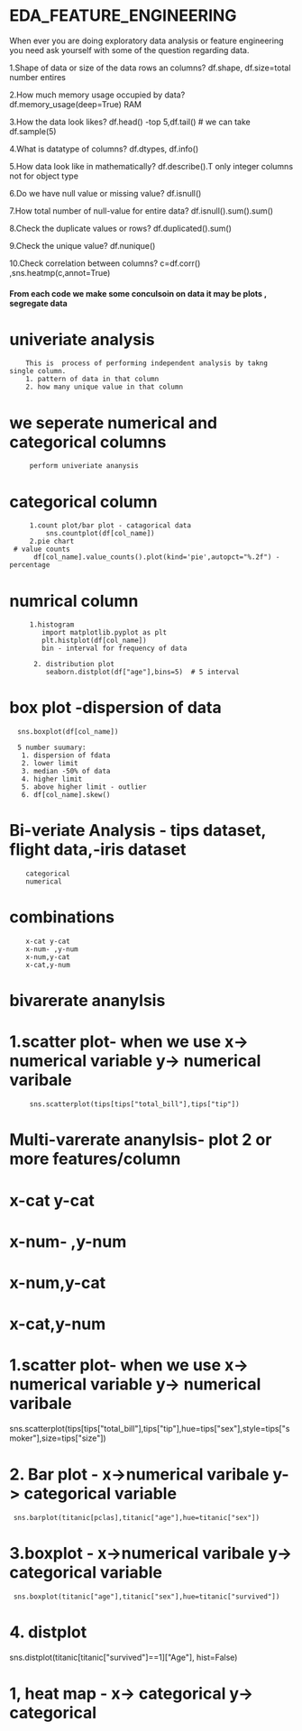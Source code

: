 # EDA_FEATURE_ENGINEERING
When ever you are doing exploratory data analysis or feature engineering you need ask yourself with some of the question regarding data.

1.Shape of data or size of the data rows an columns? df.shape, df.size=total number entires

2.How much memory usage  occupied by data?  df.memory_usage(deep=True) RAM

3.How the data look likes?  df.head() -top 5,df.tail() # we can take df.sample(5)

4.What is datatype of columns?   df.dtypes, df.info()

5.How data look like in mathematically?  df.describe().T only integer columns not for object type

6.Do we have null value or missing value?   df.isnull()

7.How total number of null-value for entire data?  df.isnull().sum().sum() 

8.Check the duplicate values or rows?  df.duplicated().sum()

9.Check the unique value?  df.nunique()

10.Check correlation between columns? c=df.corr()  ,sns.heatmp(c,annot=True)

#### From each  code we make some conculsoin on data  it may be plots , segregate data

# univeriate  analysis
        This is  process of performing independent analysis by takng single column. 
        1. pattern of data in that column
        2. how many unique value in that column

   # we seperate numerical and categorical columns
         perform univeriate ananysis 
   # categorical column
         1.count plot/bar plot - catagorical data 
             sns.countplot(df[col_name])
         2.pie chart
     # value counts
          df[col_name].value_counts().plot(kind='pie',autopct="%.2f") -percentage
          
   # numrical column
        
         1.histogram
            import matplotlib.pyplot as plt
            plt.histplot(df[col_name])
            bin - interval for frequency of data
        
          2. distribution plot
             seaborn.distplot(df["age"],bins=5)  # 5 interval

   # box plot -dispersion of data 
      sns.boxplot(df[col_name])
    
      5 number suumary:
       1. dispersion of fdata
       2. lower limit
       3. median -50% of data
       4. higher limit
       5. above higher limit - outlier
       6. df[col_name].skew()
       
# Bi-veriate Analysis   - tips dataset, flight data,-iris dataset
        categorical 
        numerical
  # combinations 
        x-cat y-cat
        x-num- ,y-num
        x-num,y-cat
        x-cat,y-num
   # bivarerate ananylsis
  # 1.scatter plot- when we use  x-> numerical variable  y-> numerical varibale
         sns.scatterplot(tips[tips["total_bill"],tips["tip"])

# Multi-varerate ananylsis- plot 2 or more  features/column

 # x-cat y-cat
 # x-num- ,y-num
 # x-num,y-cat
 # x-cat,y-num

 # 1.scatter plot- when we use  x-> numerical variable  y-> numerical varibale
   sns.scatterplot(tips[tips["total_bill"],tips["tip"],hue=tips["sex"],style=tips["smoker"],size=tips["size"])    
# 2. Bar plot   - x->numerical varibale y-> categorical variable 
     sns.barplot(titanic[pclas],titanic["age"],hue=titanic["sex"])

# 3.boxplot -   x->numerical varibale y-> categorical variable 
     sns.boxplot(titanic["age"],titanic["sex"],hue=titanic["survived"])
# 4. distplot 
  sns.distplot(titanic[titanic["survived"]==1]["Age"], hist=False)

# 1, heat map - x-> categorical  y-> categorical


     
